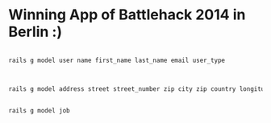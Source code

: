 # Winning App of Battlehack 2014 in Berlin :)




```ruby

rails g model user name first_name last_name email user_type 



rails g model address street street_number zip city zip country longitude:float latitude:float user:references


rails g model job 

```